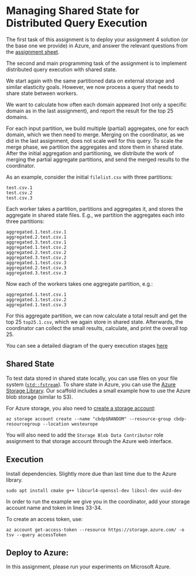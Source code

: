 # Managing Shared State for Distributed Query Execution
The first task of this assignment is to deploy your assignment 4 solution (or the base one we provide) in Azure, and answer the relevant questions from the [assignment sheet](assignment_sheet_5.pdf).

The second and main programming task of the assignment is to implement distributed query execution with shared state. 

We start again with the same partitioned data on external storage and similar elasticity goals.
However, we now process a query that needs to share state between workers.

We want to calculate how often each domain appeared (not only a specific domain as in the last assignment), and report the result for the top 25 domains.

For each input partition, we build multiple (partial) aggregates, one for each domain, which we then need to merge. Merging on the coordinator, as we did in the last assignment, does not scale well for this query. To scale the merge phase, we partition the aggregates and store them in shared state. After the initial aggregation and partitioning, we distribute the work of merging the partial aggregate partitions, and send the merged results to the coordinator.

As an example, consider the initial `filelist.csv` with three partitions:

```
test.csv.1
test.csv.2
test.csv.3
```

Each worker takes a partition, partitions and aggregates it, and stores the aggregate in shared state files.
E.g., we partition the aggregates each into three partitions:

```
aggregated.1.test.csv.1
aggregated.2.test.csv.1
aggregated.3.test.csv.1
aggregated.1.test.csv.2
aggregated.2.test.csv.2
aggregated.3.test.csv.2
aggregated.1.test.csv.3
aggregated.2.test.csv.3
aggregated.3.test.csv.3
```

Now each of the workers takes one aggregate partition, e.g.:

```
aggregated.1.test.csv.1
aggregated.1.test.csv.2
aggregated.1.test.csv.3
```

For this aggregate partition, we can now calculate a total result and get the top 25 `top25.1.csv`, which we again store
in shared state. Afterwards, the coordinator can collect the small results, calculate, and print the overall top 25.

You can see a detailed diagram of the query execution stages [here](screenshots/diagram.png)

## Shared State

To test data stored in shared state locally, you can use files on your file system
([`std::fstream`](https://en.cppreference.com/w/cpp/io/basic_fstream)).
To share state in Azure, you can use the [Azure Storage Library](https://github.com/Azure/azure-storage-cpplite).
Our scaffold includes a small example how to use the Azure blob storage (similar to S3).

For Azure storage, you also need
to [create a storage account](https://learn.microsoft.com/en-us/azure/storage/common/storage-account-create?tabs=azure-cli):

```
az storage account create --name "cbdp$RANDOM" --resource-group cbdp-resourcegroup --location westeurope
```

You will also need to add the `Storage Blob Data Contributor` role assignment to that storage account through the Azure
web interface.

## Execution

Install dependencies. Slightly more due than last time due to the Azure library.

```
sudo apt install cmake g++ libcurl4-openssl-dev libssl-dev uuid-dev
```

In order to run the example we give you in the coordinator, add your storage account name and token in lines 33-34. 

To create an access token, use: 
```
az account get-access-token --resource https://storage.azure.com/ -o tsv --query accessToken
```


## Deploy to Azure:

In this assignment, please run your experiments on Microsoft Azure.